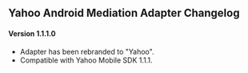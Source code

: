## Yahoo Android Mediation Adapter Changelog

#### Version 1.1.1.0
- Adapter has been rebranded to "Yahoo".
- Compatible with Yahoo Mobile SDK 1.1.1.
